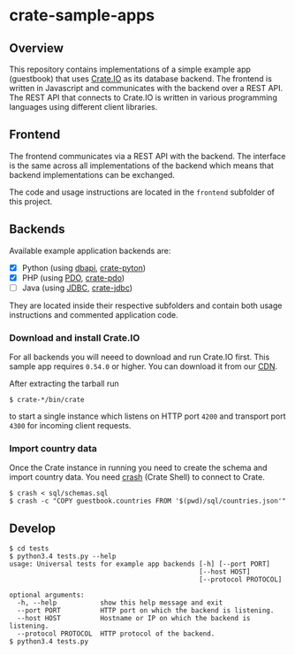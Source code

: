 # crate-sample-apps

## Overview

This repository contains implementations of a simple example app (guestbook)
that uses [Crate.IO][1] as its database backend. The frontend is written in
Javascript and communicates with the backend over a REST API. The REST API that
connects to Crate.IO is written in various programming languages using
different client libraries.

## Frontend

The frontend communicates via a REST API with the backend. The interface is
the same across all implementations of the backend which means that backend
implementations can be exchanged.

The code and usage instructions are located in the `frontend` subfolder of this
project.

## Backends

Available example application backends are:

* [x] Python (using [dbapi][2], [crate-pyton][3])
* [x] PHP (using [PDO][4], [crate-pdo][5])
* [ ] Java (using [JDBC][6], [crate-jdbc][7])

They are located inside their respective subfolders and contain both usage
instructions and commented application code.

### Download and install Crate.IO

For all backends you will neeed to download and run Crate.IO first.
This sample app requires `0.54.0` or higher. You can download it from our
[CDN][8].

After extracting the tarball run

```console
$ crate-*/bin/crate
```

to start a single instance which listens on HTTP port `4200` and transport port
`4300` for incoming client requests.

### Import country data

Once the Crate instance in running you need to create the schema and import
country data. You need [crash][9] (Crate Shell) to connect to Crate.

```console
$ crash < sql/schemas.sql
$ crash -c "COPY guestbook.countries FROM '$(pwd)/sql/countries.json'"
```

## Develop

```console
$ cd tests
$ python3.4 tests.py --help
usage: Universal tests for example app backends [-h] [--port PORT]
                                                [--host HOST]
                                                [--protocol PROTOCOL]

optional arguments:
  -h, --help           show this help message and exit
  --port PORT          HTTP port on which the backend is listening.
  --host HOST          Hostname or IP on which the backend is listening.
  --protocol PROTOCOL  HTTP protocol of the backend.
$ python3.4 tests.py
```

[1]: https://crate.io
[2]: https://www.python.org/dev/peps/pep-0249/
[3]: https://github.com/crate/crate-python
[4]: http://at2.php.net/manual/en/book.pdo.php
[5]: https://github.com/crate/crate-pdo
[6]: http://www.oracle.com/technetwork/java/overview-141217.html
[7]: https://github.com/crate/crate-jdbc
[8]: https://cdn.crate.io/downloads/releases/
[9]: https://github.com/crate/crash/
